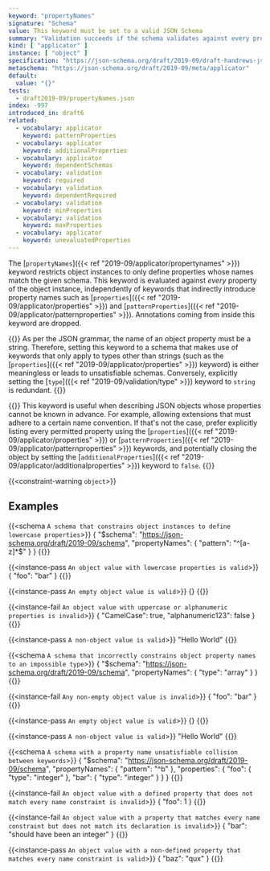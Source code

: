 ```yaml
---
keyword: "propertyNames"
signature: "Schema"
value: This keyword must be set to a valid JSON Schema
summary: "Validation succeeds if the schema validates against every property name in the instance."
kind: [ "applicator" ]
instance: [ "object" ]
specification: "https://json-schema.org/draft/2019-09/draft-handrews-json-schema-02#rfc.section.9.3.2.5"
metaschema: "https://json-schema.org/draft/2019-09/meta/applicator"
default:
  value: "{}"
tests:
  - draft2019-09/propertyNames.json
index: -997
introduced_in: draft6
related:
  - vocabulary: applicator
    keyword: patternProperties
  - vocabulary: applicator
    keyword: additionalProperties
  - vocabulary: applicator
    keyword: dependentSchemas
  - vocabulary: validation
    keyword: required
  - vocabulary: validation
    keyword: dependentRequired
  - vocabulary: validation
    keyword: minProperties
  - vocabulary: validation
    keyword: maxProperties
  - vocabulary: applicator
    keyword: unevaluatedProperties
---
```


The [`propertyNames`]({{< ref "2019-09/applicator/propertynames" >}}) keyword
restricts object instances to only define properties whose names match the given
schema. This keyword is evaluated against _every_ property of the object
instance, independently of keywords that indirectly introduce property names
such as [`properties`]({{< ref "2019-09/applicator/properties" >}}) and
[`patternProperties`]({{< ref "2019-09/applicator/patternproperties" >}}).
Annotations coming from inside this keyword are dropped.

{{<common-pitfall>}} As per the JSON grammar, the name of an object property
must be a string. Therefore, setting this keyword to a schema that makes use
of keywords that only apply to types other than strings (such as the
[`properties`]({{< ref "2019-09/applicator/properties" >}}) keyword) is
either meaningless or leads to unsatisfiable schemas. Conversely, explicitly
setting the [`type`]({{< ref "2019-09/validation/type" >}}) keyword to
`string` is redundant.  {{</common-pitfall>}}

{{<best-practice>}} This keyword is useful when describing JSON objects whose
properties cannot be known in advance. For example, allowing extensions that
must adhere to a certain name convention. If that's not the case, prefer
explicitly listing every permitted property using the [`properties`]({{< ref
"2019-09/applicator/properties" >}}) or [`patternProperties`]({{< ref
"2019-09/applicator/patternproperties" >}}) keywords, and potentially closing
the object by setting the [`additionalProperties`]({{< ref
"2019-09/applicator/additionalproperties" >}}) keyword to `false`.
{{</best-practice>}}

{{<constraint-warning `object`>}}

## Examples

{{<schema `A schema that constrains object instances to define lowercase properties`>}}
{
  "$schema": "https://json-schema.org/draft/2019-09/schema",
  "propertyNames": { "pattern": "^[a-z]*$" }
}
{{</schema>}}

{{<instance-pass `An object value with lowercase properties is valid`>}}
{ "foo": "bar" }
{{</instance-pass>}}

{{<instance-pass `An empty object value is valid`>}}
{}
{{</instance-pass>}}

{{<instance-fail `An object value with uppercase or alphanumeric properties is invalid`>}}
{ "CamelCase": true, "alphanumeric123": false }
{{</instance-fail>}}

{{<instance-pass `A non-object value is valid`>}}
"Hello World"
{{</instance-pass>}}

{{<schema `A schema that incorrectly constrains object property names to an impossible type`>}}
{
  "$schema": "https://json-schema.org/draft/2019-09/schema",
  "propertyNames": { "type": "array" }
}
{{</schema>}}

{{<instance-fail `Any non-empty object value is invalid`>}}
{ "foo": "bar" }
{{</instance-fail>}}

{{<instance-pass `An empty object value is valid`>}}
{}
{{</instance-pass>}}

{{<instance-pass `A non-object value is valid`>}}
"Hello World"
{{</instance-pass>}}

{{<schema `A schema with a property name unsatisfiable collision between keywords`>}}
{
  "$schema": "https://json-schema.org/draft/2019-09/schema",
  "propertyNames": { "pattern": "^b" },
  "properties": {
    "foo": { "type": "integer" },
    "bar": { "type": "integer" }
  }
}
{{</schema>}}

{{<instance-fail `An object value with a defined property that does not match every name constraint is invalid`>}}
{ "foo": 1 }
{{</instance-fail>}}

{{<instance-fail `An object value with a property that matches every name constraint but does not match its declaration is invalid`>}}
{ "bar": "should have been an integer" }
{{</instance-fail>}}

{{<instance-pass `An object value with a non-defined property that matches every name constraint is valid`>}}
{ "baz": "qux" }
{{</instance-pass>}}
